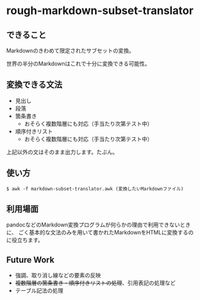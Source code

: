 # rough-markdown-subset-translator

## できること

Markdownのきわめて限定されたサブセットの変換。

世界の半分のMarkdownはこれで十分に変換できる可能性。

## 変換できる文法

- 見出し
- 段落
- 箇条書き
    - おそらく複数階層にも対応（手当たり次第テスト中）
- 順序付きリスト
    - おそらく複数階層にも対応（手当たり次第テスト中）

上記以外の文はそのまま出力します。たぶん。

## 使い方

```
$ awk -f markdown-subset-translator.awk (変換したいMarkdownファイル)
```

## 利用場面

pandocなどのMarkdown変換プログラムが何らかの理由で利用できないときに、
ごく基本的な文法のみを用いて書かれたMarkdownをHTMLに変換するのに役立ちます。

## Future Work

- 強調、取り消し線などの要素の反映
- <del>複数階層の箇条書き・順序付きリストの処理</del>、引用表記の処理など
- テーブル記法の処理

